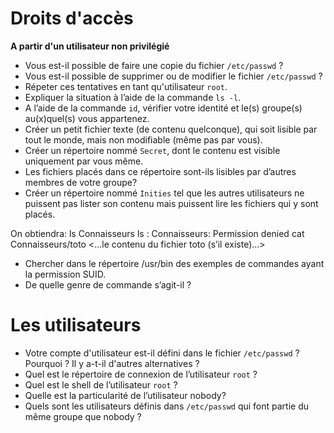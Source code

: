 # Droits d'accès

**A partir d'un utilisateur non privilégié**

- Vous est-il possible de faire une copie du fichier `/etc/passwd` ?
- Vous est-il possible de supprimer ou de modifier le fichier `/etc/passwd` ?
- Répeter ces tentatives en tant qu'utilisateur `root`.
- Expliquer la situation à l’aide de la commande `ls -l`.
- A l’aide de la commande `id`, vérifier votre identité et le(s) groupe(s) au(x)quel(s) vous appartenez.
- Créer un petit fichier texte (de contenu quelconque), qui soit lisible par tout le monde, mais non modifiable (même pas par vous).
- Créer un répertoire nommé `Secret`, dont le contenu est visible uniquement par vous même.
- Les fichiers placés dans ce répertoire sont-ils lisibles par d’autres membres de votre groupe?
- Créer un répertoire nommé `Inities` tel que les autres utilisateurs ne puissent pas lister son contenu mais puissent lire les fichiers qui y sont placés.

On obtiendra:
ls Connaisseurs
ls : Connaisseurs: Permission denied
cat Connaisseurs/toto
<...le contenu du fichier toto (s’il existe)...>
- Chercher dans le répertoire /usr/bin des exemples de commandes ayant la permission SUID.
- De quelle genre de commande s’agit-il ?

# Les utilisateurs

- Votre compte d'utilisateur est-il défini dans le fichier `/etc/passwd` ? Pourquoi ? Il y a-t-il d'autres alternatives ?
- Quel est le répertoire de connexion de l’utilisateur `root` ?
- Quel est le shell de l’utilisateur `root` ?
- Quelle est la particularité de l’utilisateur nobody?
- Quels sont les utilisateurs définis dans `/etc/passwd` qui font partie du même groupe que nobody ?

